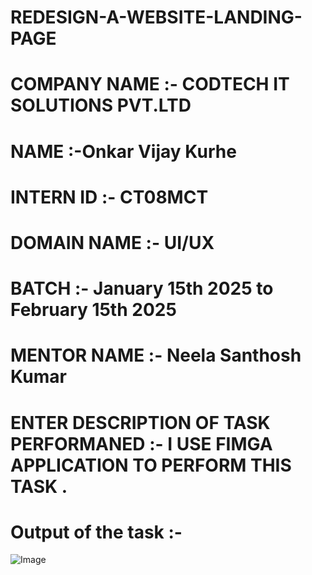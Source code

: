 # REDESIGN-A-WEBSITE-LANDING-PAGE

# COMPANY NAME :- CODTECH IT SOLUTIONS PVT.LTD

# NAME :-Onkar Vijay Kurhe 

# INTERN ID :- CT08MCT

# DOMAIN NAME :- UI/UX 

# BATCH :- January 15th 2025 to February 15th 2025

# MENTOR NAME :-  Neela Santhosh Kumar

# ENTER DESCRIPTION OF TASK PERFORMANED  :- I USE FIMGA APPLICATION TO PERFORM THIS TASK . 

# Output of the task :-
![Image](https://github.com/user-attachments/assets/d7e43b06-89c0-47fb-bde6-2dc513a0db92)
